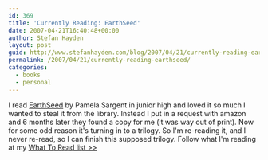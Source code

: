 ```yaml
---
id: 369
title: 'Currently Reading: EarthSeed'
date: 2007-04-21T16:40:48+00:00
author: Stefan Hayden
layout: post
guid: http://www.stefanhayden.com/blog/2007/04/21/currently-reading-earthseed/
permalink: /2007/04/21/currently-reading-earthseed/
categories:
  - books
  - personal
---
```

<p>I read <a href="http://www.amazon.com/o/ASIN/0765352877/stefanhayden-20">EarthSeed</a> by Pamela Sargent in junior high and loved it so much I wanted to steal it from the library. Instead I put in a request with amazon and 6 months later they found a copy for me (it was way out of print). Now for some odd reason it's turning in to a trilogy. So I'm re-reading it, and I never re-read, so I can finish this supposed trilogy. Follow what I'm reading at my <a href="http://www.stefanhayden.com/blog/what-to-read/">What To Read list >></a>
</p>
